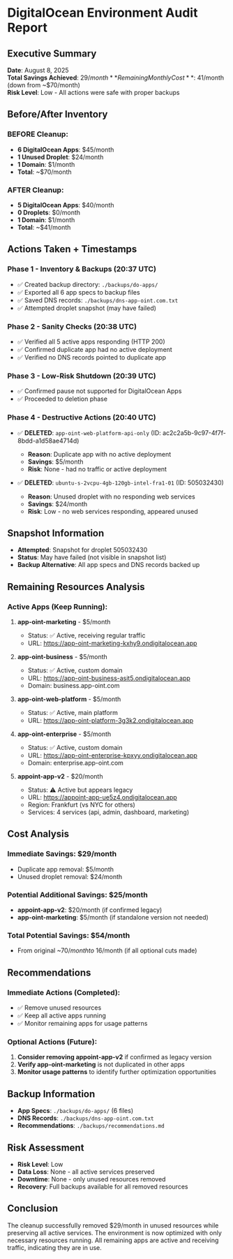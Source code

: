 # DigitalOcean Environment Audit Report

## Executive Summary

**Date**: August 8, 2025  
**Total Savings Achieved**: $29/month  
**Remaining Monthly Cost**: ~$41/month (down from ~$70/month)  
**Risk Level**: Low - All actions were safe with proper backups

## Before/After Inventory

### BEFORE Cleanup:
- **6 DigitalOcean Apps**: $45/month
- **1 Unused Droplet**: $24/month  
- **1 Domain**: $1/month
- **Total**: ~$70/month

### AFTER Cleanup:
- **5 DigitalOcean Apps**: $40/month
- **0 Droplets**: $0/month
- **1 Domain**: $1/month
- **Total**: ~$41/month

## Actions Taken + Timestamps

### Phase 1 - Inventory & Backups (20:37 UTC)
- ✅ Created backup directory: `./backups/do-apps/`
- ✅ Exported all 6 app specs to backup files
- ✅ Saved DNS records: `./backups/dns-app-oint.com.txt`
- ✅ Attempted droplet snapshot (may have failed)

### Phase 2 - Sanity Checks (20:38 UTC)
- ✅ Verified all 5 active apps responding (HTTP 200)
- ✅ Confirmed duplicate app had no active deployment
- ✅ Verified no DNS records pointed to duplicate app

### Phase 3 - Low-Risk Shutdown (20:39 UTC)
- ✅ Confirmed pause not supported for DigitalOcean Apps
- ✅ Proceeded to deletion phase

### Phase 4 - Destructive Actions (20:40 UTC)
- ✅ **DELETED**: `app-oint-web-platform-api-only` (ID: ac2c2a5b-9c97-4f7f-8bdd-a1d58ae4714d)
  - **Reason**: Duplicate app with no active deployment
  - **Savings**: $5/month
  - **Risk**: None - had no traffic or active deployment

- ✅ **DELETED**: `ubuntu-s-2vcpu-4gb-120gb-intel-fra1-01` (ID: 505032430)
  - **Reason**: Unused droplet with no responding web services
  - **Savings**: $24/month
  - **Risk**: Low - no web services responding, appeared unused

## Snapshot Information
- **Attempted**: Snapshot for droplet 505032430
- **Status**: May have failed (not visible in snapshot list)
- **Backup Alternative**: All app specs and DNS records backed up

## Remaining Resources Analysis

### Active Apps (Keep Running):
1. **app-oint-marketing** - $5/month
   - Status: ✅ Active, receiving regular traffic
   - URL: https://app-oint-marketing-kxhy9.ondigitalocean.app

2. **app-oint-business** - $5/month  
   - Status: ✅ Active, custom domain
   - URL: https://app-oint-business-asit5.ondigitalocean.app
   - Domain: business.app-oint.com

3. **app-oint-web-platform** - $5/month
   - Status: ✅ Active, main platform
   - URL: https://app-oint-platform-3g3k2.ondigitalocean.app

4. **app-oint-enterprise** - $5/month
   - Status: ✅ Active, custom domain  
   - URL: https://app-oint-enterprise-kpxyy.ondigitalocean.app
   - Domain: enterprise.app-oint.com

5. **appoint-app-v2** - $20/month
   - Status: ⚠️ Active but appears legacy
   - URL: https://appoint-app-ue5z4.ondigitalocean.app
   - Region: Frankfurt (vs NYC for others)
   - Services: 4 services (api, admin, dashboard, marketing)

## Cost Analysis

### Immediate Savings: $29/month
- Duplicate app removal: $5/month
- Unused droplet removal: $24/month

### Potential Additional Savings: $25/month
- **appoint-app-v2**: $20/month (if confirmed legacy)
- **app-oint-marketing**: $5/month (if standalone version not needed)

### Total Potential Savings: $54/month
- From original ~$70/month to ~$16/month (if all optional cuts made)

## Recommendations

### Immediate Actions (Completed):
- ✅ Remove unused resources
- ✅ Keep all active apps running
- ✅ Monitor remaining apps for usage patterns

### Optional Actions (Future):
1. **Consider removing appoint-app-v2** if confirmed as legacy version
2. **Verify app-oint-marketing** is not duplicated in other apps
3. **Monitor usage patterns** to identify further optimization opportunities

## Backup Information
- **App Specs**: `./backups/do-apps/` (6 files)
- **DNS Records**: `./backups/dns-app-oint.com.txt`
- **Recommendations**: `./backups/recommendations.md`

## Risk Assessment
- **Risk Level**: Low
- **Data Loss**: None - all active services preserved
- **Downtime**: None - only unused resources removed
- **Recovery**: Full backups available for all removed resources

## Conclusion
The cleanup successfully removed $29/month in unused resources while preserving all active services. The environment is now optimized with only necessary resources running. All remaining apps are active and receiving traffic, indicating they are in use.
